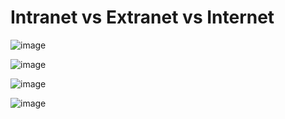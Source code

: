 # **Intranet vs Extranet vs Internet**



![image](https://user-images.githubusercontent.com/43572616/177843004-3e1917a4-5e9d-44fd-a886-37b833d1a7eb.png)



![image](https://user-images.githubusercontent.com/43572616/177843027-98998a51-cd86-4595-be45-268346cff785.png)



![image](https://user-images.githubusercontent.com/43572616/177843040-b107afa0-f726-483c-8ebd-58d2042c3d80.png)

![image](https://user-images.githubusercontent.com/43572616/177843054-fc2dc40e-9a57-4eb8-bc0d-e1e60cb3b88a.png)


